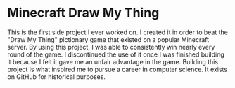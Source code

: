 # Minecraft Draw My Thing

This is the first side project I ever worked on. I created it in order to beat the "Draw My Thing" pictionary game that existed on a popular Minecraft server. By using this project, I was able to consistently win nearly every round of the game. I discontinued the use of it once I was finished building it because I felt it gave me an unfair advantage in the game. Building this project is what inspired me to pursue a career in computer science. It exists on GitHub for historical purposes.
